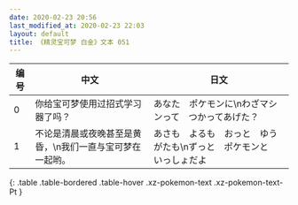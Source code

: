 ```yaml
---
date: 2020-02-23 20:56
last_modified_at: 2020-02-23 22:03
layout: default
title: 《精灵宝可梦 白金》文本 051
---
```

| 编号 | 中文 | 日文 |
| ---- | ---- | ---- |
| 0 | 你给宝可梦使用过招式学习器了吗？ | あなた　ポケモンに\nわざマシンって　つかってあげた？ |
| 1 | 不论是清晨或夜晚甚至是黄昏，\n我们一直与宝可梦在一起哟。 | あさも　よるも　おっと　ゆうがたも\nずっと　ポケモンと　いっしょだよ |
{: .table .table-bordered .table-hover .xz-pokemon-text .xz-pokemon-text-Pt }
